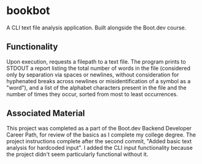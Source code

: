 # bookbot
A CLI text file analysis application. Built alongside the Boot.dev course.

## Functionality
Upon execution, requests a filepath to a text file. The program prints to STDOUT a report listing the total number of words in the file (considered only by separation via spaces or newlines, without consideration for hyphenated breaks across newlines or misidentification of a symbol as a "word"), and a list of the alphabet characters present in the file and the number of times they occur, sorted from most to least occurrences.

## Associated Material
This project was completed as a part of the Boot.dev Backend Developer Career Path, for review of the basics as I complete my college degree. The project instructions complete after the second commit, "Added basic text analysis for hardcoded input". I added the CLI input functionality because the project didn't seem particularly functional without it.